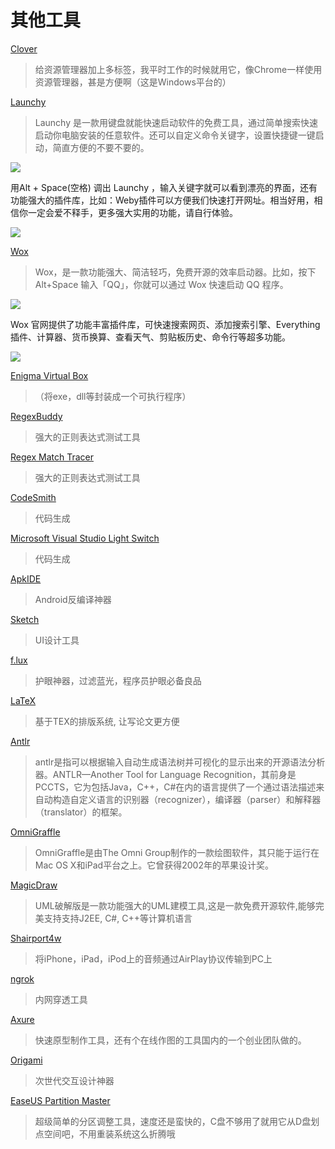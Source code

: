 # 其他工具

[Clover](http://cn.ejie.me/)
>给资源管理器加上多标签，我平时工作的时候就用它，像Chrome一样使用资源管理器，甚是方便啊（这是Windows平台的）

[Launchy](http://www.launchy.net/)
>Launchy 是一款用键盘就能快速启动软件的免费工具，通过简单搜索快速启动你电脑安装的任意软件。还可以自定义命令关键字，设置快捷键一键启动，简直方便的不要不要的。

![](http://p1.pstatp.com/large/61640005e1771719808a)

用Alt + Space(空格) 调出 Launchy ，输入关键字就可以看到漂亮的界面，还有功能强大的插件库，比如：Weby插件可以方便我们快速打开网址。相当好用，相信你一定会爱不释手，更多强大实用的功能，请自行体验。

![](http://p1.pstatp.com/large/616a00009d27a8b6df70)

[Wox](http://www.wox.one/)
>Wox，是一款功能强大、简洁轻巧，免费开源的效率启动器。比如，按下 Alt+Space 输入「QQ」，你就可以通过 Wox 快速启动 QQ 程序。

![](http://p1.pstatp.com/large/61690001168a3d6920fc)

Wox 官网提供了功能丰富插件库，可快速搜索网页、添加搜索引擎、Everything 插件、计算器、货币换算、查看天气、剪贴板历史、命令行等超多功能。

![](http://p1.pstatp.com/large/61650004efe048c26b71)

[Enigma Virtual Box](http://enigmaprotector.com/en/aboutvb.html)
>（将exe，dll等封装成一个可执行程序）

[RegexBuddy](http://www.regexbuddy.com/)
>强大的正则表达式测试工具

[Regex Match Tracer](http://www.regex-match-tracer.com/)
>强大的正则表达式测试工具

[CodeSmith](http://www.codesmithtools.com/)
>代码生成

[Microsoft Visual Studio Light Switch](https://msdn.microsoft.com/zh-cn/library/ff851953.aspx?f=255&MSPPError=-2147217396)
>代码生成

[ApkIDE](https://www.52pojie.cn/thread-399571-1-1.html)
>Android反编译神器

[Sketch](http://www.sketchcn.com/)
>UI设计工具


[f.lux](https://justgetflux.com/)
>护眼神器，过滤蓝光，程序员护眼必备良品

[LaTeX](https://www.latex-project.org/)
>基于ΤΕΧ的排版系统, 让写论文更方便

[Antlr](http://www.antlr.org/)
>antlr是指可以根据输入自动生成语法树并可视化的显示出来的开源语法分析器。ANTLR—Another Tool for Language Recognition，其前身是PCCTS，它为包括Java，C++，C#在内的语言提供了一个通过语法描述来自动构造自定义语言的识别器（recognizer），编译器（parser）和解释器（translator）的框架。

[OmniGraffle](https://www.omnigroup.com/omnigraffle)
>OmniGraffle是由The Omni Group制作的一款绘图软件，其只能于运行在Mac OS X和iPad平台之上。它曾获得2002年的苹果设计奖。

[MagicDraw](https://www.nomagic.com/products/magicdraw)
>UML破解版是一款功能强大的UML建模工具,这是一款免费开源软件,能够完美支持支持J2EE, C#, C++等计算机语言

[Shairport4w](https://sourceforge.net/projects/shairport4w/)
>将iPhone，iPad，iPod上的音频通过AirPlay协议传输到PC上

[ngrok](https://ngrok.com/)
>内网穿透工具

[Axure](https://www.axure.com.cn/)
>快速原型制作工具，还有个在线作图的工具国内的一个创业团队做的。

[Origami](https://origami.design/)
>次世代交互设计神器

[EaseUS Partition Master](https://www.easeus.com/partition-manager/)
>超级简单的分区调整工具，速度还是蛮快的，C盘不够用了就用它从D盘划点空间吧，不用重装系统这么折腾哦

